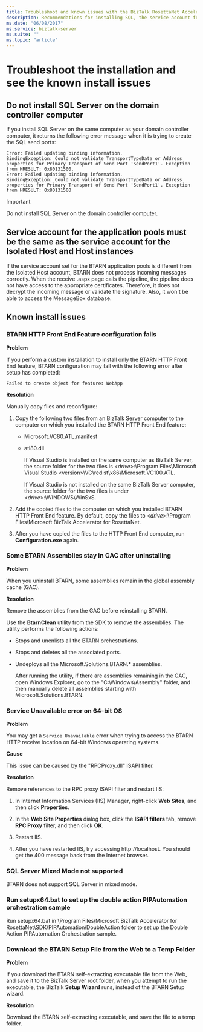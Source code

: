 ```yaml
---
title: Troubleshoot and known issues with the BizTalk RosettaNet Accelerator (BTARN) install on BizTalk Server"
description: Recommendations for installing SQL, the service account for the host instances, and known errors with the BTARN installation in BizTalk Server
ms.date: "06/08/2017"
ms.service: biztalk-server
ms.suite: ""
ms.topic: "article"
---
```



# Troubleshoot the installation and see the known install issues


## Do not install SQL Server on the domain controller computer  
 If you install SQL Server on the same computer as your domain controller computer, it returns the following error message when it is trying to create the SQL send ports:  

```
Error: Failed updating binding information.  
BindingException: Could not validate TransportTypeData or Address properties for Primary Transport of Send Port 'SendPort1'. Exception from HRESULT: 0x80131500.  
Error: Failed updating binding information.  
BindingException: Could not validate TransportTypeData or Address properties for Primary Transport of Send Port 'SendPort1'. Exception from HRESULT: 0x80131500  
```

> [!IMPORTANT]
>  Do not install SQL Server on the domain controller computer.  

## Service account for the application pools must be the same as the service account for the Isolated Host and Host instances  
 If the service account set for the BTARN application pools is different from the Isolated Host account, BTARN does not process incoming messages correctly. When the receive .aspx page calls the pipeline, the pipeline does not have access to the appropriate certificates. Therefore, it does not decrypt the incoming message or validate the signature. Also, it won't be able to access the MessageBox database.  


## Known install issues


### BTARN HTTP Front End Feature configuration fails  
 **Problem**  

 If you perform a custom installation to install only the BTARN HTTP Front End feature, BTARN configuration may fail with the following error after setup has completed: 

`Failed to create object for feature: WebApp`  

 **Resolution**  

Manually copy files and reconfigure: 

1. Copy the following two files from an BizTalk Server computer to the computer on which you installed the BTARN HTTP Front End feature:

   - Microsoft.VC80.ATL.manifest  

   - atl80.dll  

     If Visual Studio is installed on the same computer as BizTalk Server, the source folder for the two files is <*drive*>:\Program Files\Microsoft Visual Studio <version\>\VC\redist\x86\Microsoft.VC100.ATL.  

     If Visual Studio is not installed on the same BizTalk Server computer, the source folder for the two files is under <*drive*>:\WINDOWS\WinSxS.  

2. Add the copied files to the computer on which you installed BTARN HTTP Front End feature. By default, copy the files to <*drive*>:\Program Files\Microsoft BizTalk Accelerator for RosettaNet.  

3. After you have copied the files to the HTTP Front End computer, run **Configuration.exe** again.  

### Some BTARN Assemblies stay in GAC after uninstalling  
 **Problem**  

 When you uninstall BTARN, some assemblies remain in the global assembly cache (GAC).  

 **Resolution**  

 Remove the assemblies from the GAC before reinstalling BTARN.  

 Use the **BtarnClean** utility from the SDK to remove the assemblies. The utility performs the following actions:  

- Stops and unenlists all the BTARN orchestrations.  

- Stops and deletes all the associated ports.  

- Undeploys all the Microsoft.Solutions.BTARN.* assemblies.  

  After running the utility, if there are assemblies remaining in the GAC, open Windows Explorer, go to the "C:\Windows\Assembly" folder, and then manually delete all assemblies starting with Microsoft.Solutions.BTARN.  

### Service Unavailable error on 64-bit OS
 **Problem**  

 You may get a `Service Unavailable` error when trying to access the BTARN HTTP receive location on 64-bit Windows operating systems.  

 **Cause**  

 This issue can be caused by the "RPCProxy.dll" ISAPI filter.  

 **Resolution**  

Remove references to the RPC proxy ISAPI filter and restart IIS:

1.  In Internet Information Services (IIS) Manager, right-click **Web Sites**, and then click **Properties**.  

2.  In the **Web Site Properties** dialog box, click the **ISAPI filters** tab, remove **RPC Proxy** filter, and then click **OK**.  

3.  Restart IIS.  

4.  After you have restarted IIS, try accessing http://localhost. You should get the 400 message back from the Internet browser.  

### SQL Server Mixed Mode not supported  
BTARN does not support SQL Server in mixed mode.  

### Run setupx64.bat to set up the double action PIPAutomation orchestration sample 

Run setupx64.bat in \Program Files\Microsoft BizTalk Accelerator for RosettaNet\SDK\PIPAutomation\DoubleAction folder to set up the Double Action PIPAutomation Orchestration sample.

### Download the BTARN Setup File from the Web to a Temp Folder  
 **Problem**  

 If you download the BTARN self-extracting executable file from the Web, and save it to the BizTalk Server root folder, when you attempt to run the executable, the BizTalk **Setup Wizard** runs, instead of the BTARN Setup wizard.  

 **Resolution**  

 Download the BTARN self-extracting executable, and save the file to a temp folder.
